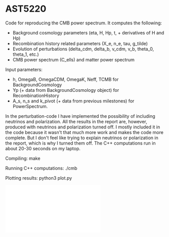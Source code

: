 # AST5220

Code for reproducing the CMB power spectrum. It computes the following:

  - Background cosmology parameters (eta, H, Hp, t, + derivatives of H and Hp)
  - Recombination history related parameters (X_e, n_e, tau, g_tilde)
  - Evolution of perturbations (delta_cdm, delta_b, v_cdm, v_b, theta_0, theta_1, etc.)
  - CMB power spectrum (C_ells) and matter power spectrum

Input parameters:
  - h, OmegaB, OmegaCDM, OmegaK, Neff, TCMB for BackgroundCosmology
  - Yp (+ data from BackgroundCosmology object) for RecombinationHistory
  - A_s, n_s and k_pivot (+ data from previous milestones) for PowerSpectrum.

In the perturbation-code I have implemented the possibility of including neutrinos and polarization. All the results in the report are, however, produced with neutrinos and polarization turned off. I mostly included it in the code because it wasn't that much more work and makes the code more complete. But I don't feel like trying to explain
neutrinos or polarization in the report, which is why I turned them off. The C++ computations run in about 20-30 seconds
on my laptop.

Compiling:
make

Running C++ computations:
./cmb

Plotting results:
python3 plot.py

![plot](.images/cmb_map.pdf)
